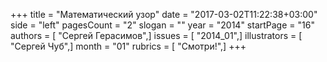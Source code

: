 +++
title = "Математический узор"
date = "2017-03-02T11:22:38+03:00"
side = "left"
pagesCount = "2"
slogan = ""
year = "2014"
startPage = "16"
authors = [ "Сергей Герасимов",]
issues = [ "2014_01",]
illustrators = [ "Сергей Чуб",]
month = "01"
rubrics = [ "Смотри!",]
+++

